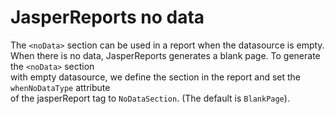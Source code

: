 # JasperReports no data

The `<noData>` section can be used in a report when the datasource is empty.  
When there is no data, JasperReports generates a blank page. To generate the `<noData>` section   
with empty datasource, we define the section in the report and set the `whenNoDataType` attribute  
of the jasperReport tag to `NoDataSection`. (The default is `BlankPage`). 
